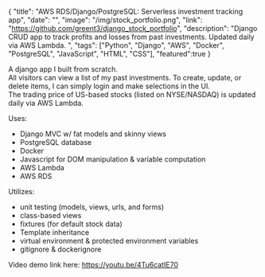 {
  "title": "AWS RDS/Django/PostgreSQL: Serverless investment tracking app",
  "date": "",
  "image": "/img/stock_portfolio.png",
  "link": "https://github.com/greent3/django_stock_portfolio",
  "description": "Django CRUD app to track profits and losses from past investments. Updated daily via AWS Lambda. ",
  "tags": ["Python", "Django", "AWS", "Docker", "PostgreSQL", "JavaScript", "HTML", "CSS"],
  "featured":true
}

A django app I built from scratch.  
All visitors can view a list of my past investments. To create, update, or delete items, I can simply login and make selections in the UI.  
The trading price of US-based stocks (listed on NYSE/NASDAQ) is updated daily via AWS Lambda.


Uses:
 - Django MVC w/ fat models and skinny views
 - PostgreSQL database
 - Docker
 - Javascript for DOM manipulation & variable computation
 - AWS Lambda
 - AWS RDS

Utilizes:
- unit testing (models, views, urls, and forms)
- class-based views
- fixtures (for default stock data)
- Template inheritance
- virtual environment & protected environment variables
- gitignore & dockerignore

Video demo link here: https://youtu.be/4Tu6catIE70 